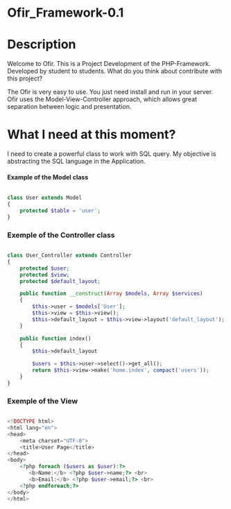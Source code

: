 # Ofir_Framework-0.1

# Description

Welcome to Ofir. This is a Project Development of the PHP-Framework. Developed by student to students. What do you think about contribute with this project?

<p>
The Ofir is very easy to use. You just need install and run in your server. <br>
Ofir uses the Model-View-Controller approach, which allows great separation between logic and presentation. 
</p>

# What I need at this moment?

I need to create a powerful class to work with SQL query. My objective is abstracting the SQL language in the Application.

<h4>Example of the Model class</h4>

```php

class User extends Model
{
    protected $table = 'user';
}

```

<h3>Exemple of the Controller class</h3>

```php

class User_Controller extends Controller 
{
    protected $user;
    protected $view;
    protected $default_layout;

    public function __construct(Array $models, Array $services)
    {
        $this->user = $models['User'];
        $this->view = $this->view();
        $this->default_layout = $this->view->layout('default_layout');
    }

    public function index()
    {
        $this->default_layout

        $users = $this->user->select()->get_all();
        return $this->view->make('home.index', compact('users'));
    }
}

```

<h3>Exemple of the View</h3>

```php

<!DOCTYPE html>
<html lang="en">
<head>
    <meta charset="UTF-8">
    <title>User Page</title>
</head>
<body>
    <?php foreach ($users as $user):?>
       <b>Name:</b> <?php $user->name;?> <br>
       <b>Email:</b> <?php $user->email;?> <br>
    <?php endforeach;?>
</body>
</html>

```

